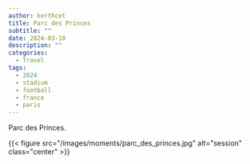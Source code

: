```yaml
---
author: kerthcet
title: Parc des Princes
subtitle: ""
date: 2024-03-18
description: ""
categories:
  - Travel
tags:
  - 2024
  - stadium
  - football
  - france
  - paris
---
```


Parc des Princes.

{{< figure src="/images/moments/parc_des_princes.jpg" alt="session" class="center" >}}
